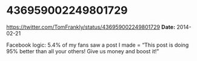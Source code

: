 # 436959002249801729
https://twitter.com/TomFrankly/status/436959002249801729
**Date:** 2014-02-21

Facebook logic: 5.4% of my fans saw  a post I made = “This post is doing 95% better than all your others! Give us money and boost it!”
